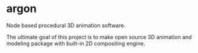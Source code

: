 # argon
Node based procedural 3D animation software.

The ultimate goal of this project is to make open source 3D animation and modeling package with built-in 2D
compositing engine.

